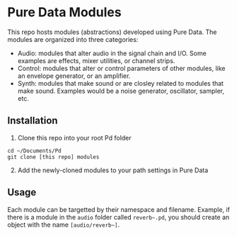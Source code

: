 # Pure Data Modules

This repo hosts modules (abstractions) developed using Pure Data. The modules are organized into three categories:

* Audio: modules that alter audio in the signal chain and I/O. Some examples are effects, mixer utilities, or channel strips.
* Control: modules that alter or control parameters of other modules, like an envelope generator, or an amplifier.
* Synth: modules that make sound or are closley related to modules that make sound. Examples would be a noise generator, oscillator, sampler, etc.

## Installation

1. Clone this repo into your root Pd folder

```shell
cd ~/Documents/Pd
git clone [this repo] modules
```

2. Add the newly-cloned modules to your path settings in Pure Data

## Usage

Each module can be targetted by their namespace and filename. Example, if there is a module in the `audio` folder called `reverb~.pd`, you should create an object with the name `[audio/reverb~]`.
